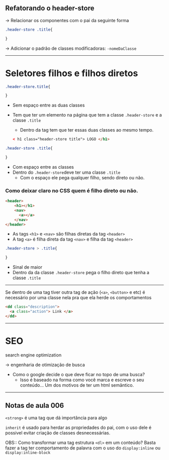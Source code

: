 ## Refatorando o header-store
-> Relacionar os componentes  com o pai da seguinte forma
```css
.header-store .title{

}
```
-> Adicionar o padrão de classes modificadoras: `-nomeDaClasse`


---
# Seletores filhos e filhos diretos

```css
.header-store.title{

}
```
- Sem espaço entre as duas classes

- Tem que ter um elemento na página que tem a classe `.header-store` e a classe `.title`
  -  Dentro da tag tem que ter essas duas classes ao mesmo tempo.
  ```html
  < h1 class="header-store title"> LOGO </h1>
  ```



```css
.header-store .title{

}
```
- Com espaço entre as classes
- Dentro do `.header-store`deve ter uma classe `.title`
  - Com o espaço ele pega qualquer filho, sendo direto ou não.



### Como deixar claro no **CSS** quem é filho direto ou não.

```html
<header>
    <h1></h1>
    <nav>
      <a></a>
    </nav>
</header>
```
- As tags `<h1>` e `<nav>` são filhas diretas da tag `<header>`
- A tag `<a>` é filha direta da tag `<nav>` e filha da tag `<header>`


```css
.header-store > .title{

}
```

- Sinal de maior
- Dentro da da classe `.header-store` pega o filho direto que tenha a classe `.title`
  

---

Se dentro de uma tag tiver outra tag de ação (`<a>`, `<button>` e etc)
é necessário por uma classe nela pra que ela herde os comportamentos 
```html
<dd class="description">
  <a class="action"> Link </a>
</dd>
```

---
# SEO
search engine optimization

-> engenharia de otimização de busca

- Como o google decide o que deve ficar no topo de uma busca?
  - Isso é baseado na forma como você marca e escreve o seu conteúdo... Um dos motivos de ter um html semântico. 

---
## Notas de aula 006 

`<strong>` é uma tag que dá importância para algo

`inherit` é usado para herdar as propriedades do pai, com o uso dele é possivel evitar criação de classes desnecessárias. 

OBS:: Como transformar uma tag estrutura `<dl>` em um conteúdo? Basta fazer a tag ter comportamento de palavra com o uso do `display:inline` ou `display:inline-block`